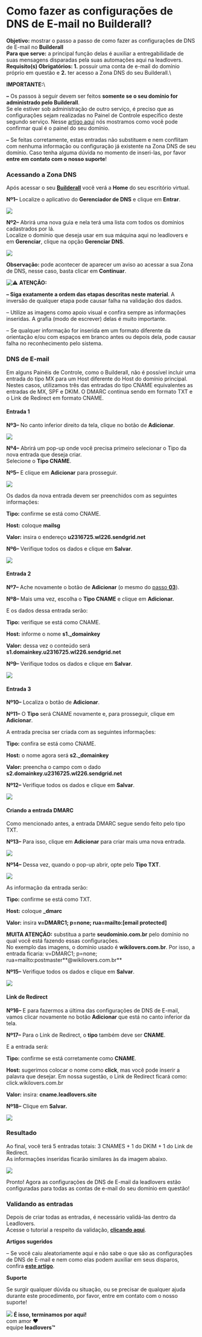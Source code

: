 # Como fazer as configurações de DNS de E-mail no Builderall?

**Objetivo:** mostrar o passo a passo de como fazer as configurações de DNS de E-mail no **Builderall**\
**Para que serve:** a principal função delas é auxiliar a entregabilidade de suas mensagens disparadas pela suas automações aqui na leadlovers.\
**Requisito(s) Obrigatórios: 1.** possuir uma conta de e-mail do domínio próprio em questão e **2.** ter acesso a Zona DNS do seu Builderall.\


&#x20;**IMPORTANTE:**\


**–** Os passos à seguir devem ser feitos **somente se o seu domínio for administrado pelo Builderall**.\
Se ele estiver sob administração de outro serviço, é preciso que as configurações sejam realizadas no Painel de Controle específico deste segundo serviço. Nesse [artigo aqui](https://legado.leadlovers.site/descobrir-hospedagem/) nós mostramos como você pode confirmar qual é o painel do seu domínio.

**–** Se feitas corretamente, estas entradas não substituem e nem conflitam com nenhuma informação ou configuração já existente na Zona DNS de seu domínio. Caso tenha alguma dúvida no momento de inseri-las, por favor **entre em contato com o nosso suporte**!&#x20;

### **Acessando a Zona DNS** <a href="#zona-dns" id="zona-dns"></a>

Após acessar o seu [**Builderall**](https://office.builderall.com/br/office/login) você  verá a **Home** do seu escritório virtual.

**Nº1–** Localize o aplicativo do **Gerenciador de DNS** e clique em **Entrar**.

[![](https://legado.leadlovers.site/wp-content/uploads/2020/12/1.png)](https://legado.leadlovers.site/wp-content/uploads/2020/12/1.png)

**Nº2–** Abrirá uma nova guia e nela terá uma lista com todos os domínios cadastrados por lá.\
Localize o domínio que deseja usar em sua máquina aqui no leadlovers e em **Gerenciar**, clique na opção **Gerenciar DNS**.

[![](https://legado.leadlovers.site/wp-content/uploads/2021/01/2-4.png)](https://legado.leadlovers.site/wp-content/uploads/2021/01/2-4.png)

**Observação:** pode acontecer de aparecer um aviso ao acessar a sua Zona de DNS, nesse caso, basta clicar em **Continuar**.

![⚠](https://s.w.org/images/core/emoji/13.0.0/svg/26a0.svg) **ATENÇÃO:**

**– Siga exatamente a ordem das etapas descritas neste material**. A inversão de qualquer etapa pode causar falha na validação dos dados.

– Utilize as imagens como apoio visual e confira sempre as informações inseridas. A grafia (modo de escrever) delas é muito importante.

– Se qualquer informação for inserida em um formato diferente da orientação e/ou com espaços em branco antes ou depois dela, pode causar falha no reconhecimento pelo sistema.

### **DNS de E-mail**  <a href="#configuracoes" id="configuracoes"></a>

Em alguns Painéis de Controle, como o Builderall, não é possível incluir uma entrada do tipo MX para um Host diferente do Host do domínio principal. Nestes casos, utilizamos três das entradas do tipo CNAME equivalentes as entradas de MX, SPF e DKIM. O DMARC continua sendo em formato TXT e o Link de Redirect em formato CNAME.

#### **Entrada 1** <a href="#cname1" id="cname1"></a>

**Nº3–** No canto inferior direito da tela, clique no botão  de **Adicionar**.

[![](https://legado.leadlovers.site/wp-content/uploads/2021/01/3-4.png)](https://legado.leadlovers.site/wp-content/uploads/2021/01/3-4.png)

**Nº4–** Abrirá um pop-up onde você precisa primeiro selecionar o Tipo da nova entrada que deseja criar.\
Selecione o **Tipo CNAME**.

**Nº5–** E clique em **Adicionar** para prosseguir.

[![](https://legado.leadlovers.site/wp-content/uploads/2021/01/4-5.png)](https://legado.leadlovers.site/wp-content/uploads/2021/01/4-5.png)

Os dados da nova entrada devem ser preenchidos com as seguintes informações:

**Tipo:** confirme se está como CNAME.

**Host:** coloque **mailsg**

**Valor:** insira o endereço **u2316725.wl226.sendgrid.net**

**Nº6–** Verifique todos os dados e clique em **Salvar**.

[![](https://legado.leadlovers.site/wp-content/uploads/2021/01/6-2.png)](https://legado.leadlovers.site/wp-content/uploads/2021/01/6-2.png)

#### **Entrada 2** <a href="#cname2" id="cname2"></a>

**Nº7–** Ache novamente o botão de **Adicionar** (o mesmo do [passo **03**](broken-reference)).

**Nº8–** Mais uma vez, escolha o **Tipo CNAME** e clique em **Adicionar.**

E os dados dessa entrada serão:

**Tipo:** verifique se está como CNAME.

**Host:** informe o nome **s1.\_domainkey**

**Valor:** dessa vez o conteúdo será **s1.domainkey.u2316725.wl226.sendgrid.net**

**Nº9–** Verifique todos os dados e clique em **Salvar**.

[![](https://legado.leadlovers.site/wp-content/uploads/2021/01/9.png)](https://legado.leadlovers.site/wp-content/uploads/2021/01/9.png)

#### **Entrada 3** <a href="#cname3" id="cname3"></a>

**Nº10–** Localiza o botão de **Adicionar**.

**Nº11–** O **Tipo** será CNAME novamente e, para prosseguir, clique em **Adicionar**.

A entrada precisa ser criada com as seguintes informações:

**Tipo:** confira se está como CNAME.

**Host:** o nome agora será **s2.\_domainkey**

**Valor:** preencha o campo com o dado **s2.domainkey.u2316725.wl226.sendgrid.net**

**Nº12–** Verifique todos os dados e clique em **Salvar**.

[![](https://legado.leadlovers.site/wp-content/uploads/2021/01/12.png)](https://legado.leadlovers.site/wp-content/uploads/2021/01/12.png)

#### **Criando a entrada DMARC** <a href="#dmarc" id="dmarc"></a>

Como mencionado antes, a entrada DMARC segue sendo feito pelo tipo TXT.

**Nº13–** Para isso, clique em **Adicionar** para criar mais uma nova entrada.

[![](https://legado.leadlovers.site/wp-content/uploads/2021/01/13.png)](https://legado.leadlovers.site/wp-content/uploads/2021/01/13.png)

**Nº14–** Dessa vez, quando o pop-up abrir, opte pelo **Tipo TXT**.

[![](https://legado.leadlovers.site/wp-content/uploads/2021/01/14-1.png)](https://legado.leadlovers.site/wp-content/uploads/2021/01/14-1.png)

As informação da entrada serão:

**Tipo:** confirme se está como TXT.

**Host:** coloque **\_dmarc**

**Valor:** insira **v=DMARC1; p=none; rua=mailto:\[email protected]**

**MUITA ATENÇÃO:** substitua a parte **seudominio.com.br** pelo domínio no qual você está fazendo essas configurações.\
No exemplo das imagens, o domínio usado é **wikilovers.com.br**. Por isso, a entrada ficaria: v=DMARC1; p=none; rua=mailto:postmaster**@wikilovers.com.br**

**Nº15–** Verifique todos os dados e clique em **Salvar**.

[![](https://legado.leadlovers.site/wp-content/uploads/2021/01/15-2.png)](https://legado.leadlovers.site/wp-content/uploads/2021/01/15-2.png)

#### **Link de Redirect** <a href="#link-de-redirect" id="link-de-redirect"></a>

**Nº16–** E para fazermos a última das configurações de DNS de E-mail, vamos clicar novamente no botão **Adicionar** que está no canto inferior da tela.

**Nº17–** Para o Link de Redirect, o **tipo** também deve ser **CNAME**.

E a entrada será:

**Tipo:** confirme se está corretamente como **CNAME**.

**Host:** sugerimos colocar o nome como **click**, mas você pode inserir a palavra que desejar. Em nossa sugestão, o Link de Redirect ficará como: click.wikilovers.com.br

**Valor:** insira: **cname.leadlovers.site**

**Nº18–** Clique em **Salvar.**

[![](https://legado.leadlovers.site/wp-content/uploads/2021/01/18.png)](https://legado.leadlovers.site/wp-content/uploads/2021/01/18.png)

### **Resultado** <a href="#resultado" id="resultado"></a>

Ao final, você terá 5 entradas totais: 3 CNAMES + 1 do DKIM + 1 do Link de Redirect.\
As informações inseridas ficarão similares às da imagem abaixo.

[![](https://legado.leadlovers.site/wp-content/uploads/2021/01/re.png)](https://legado.leadlovers.site/wp-content/uploads/2021/01/re.png)

Pronto! Agora as configurações de DNS de E-mail da leadlovers estão configuradas para todas as contas de e-mail do seu domínio em questão!

### **Validando as entradas** <a href="#validacao" id="validacao"></a>

Depois de criar todas as entradas, é necessário validá-las dentro da Leadlovers.\
Acesse o tutorial a respeito da validação, [**clicando aqui**](https://suporte.love/validando-dns-no-leadlovers/).&#x20;

**Artigos sugeridos**

– Se você caiu aleatoriamente aqui e não sabe o que são as configurações de DNS de E-mail e nem como elas podem auxiliar em seus disparos, confira [**este artigo**](https://suporte.love/dns-de-e-mail/).

**Suporte**

Se surgir qualquer dúvida ou situação, ou se precisar de qualquer ajuda durante este procedimento, por favor, entre em contato com o nosso suporte!

![](https://legado.leadlovers.site/wp-content/uploads/2020/09/1f3c1.svg) **É isso, terminamos por aqui!**\
com amor ❤\
equipe **leadlovers™**
